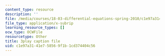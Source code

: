 ```yaml
---
content_type: resource
description: ''
file: /media/courses/18-03-differential-equations-spring-2010/c1e97a3141e758569f1b1cd374404c56_yD0_EQLxHcw.vtt
file_type: application/x-subrip
learning_resource_types: []
ocw_type: OCWFile
resourcetype: Other
title: 3play caption file
uid: c1e97a31-41e7-5856-9f1b-1cd374404c56
---
```

